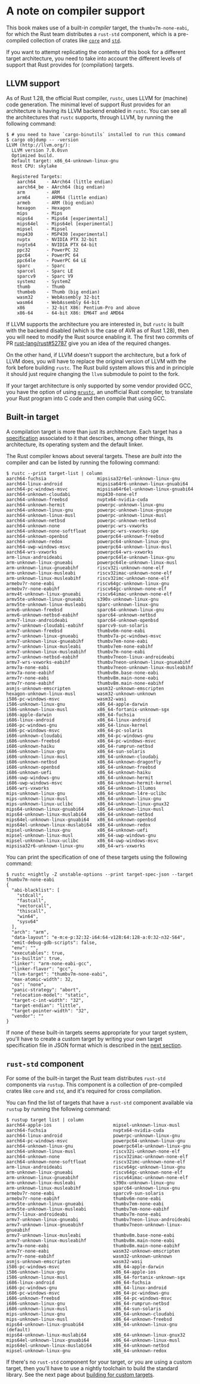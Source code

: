 # A note on compiler support

This book makes use of a built-in *compiler* target, the `thumbv7m-none-eabi`, for which the Rust
team distributes a `rust-std` component, which is a pre-compiled collection of crates like [`core`]
and [`std`].

[`core`]: https://doc.rust-lang.org/core/index.html
[`std`]: https://doc.rust-lang.org/std/index.html

If you want to attempt replicating the contents of this book for a different target architecture,
you need to take into account the different levels of support that Rust provides for (compilation)
targets.

## LLVM support

As of Rust 1.28, the official Rust compiler, `rustc`, uses LLVM for (machine) code generation. The
minimal level of support Rust provides for an architecture is having its LLVM backend enabled in
`rustc`. You can see all the architectures that `rustc` supports, through LLVM, by running the
following command:

``` console
$ # you need to have `cargo-binutils` installed to run this command
$ cargo objdump -- -version
LLVM (http://llvm.org/):
  LLVM version 7.0.0svn
  Optimized build.
  Default target: x86_64-unknown-linux-gnu
  Host CPU: skylake

  Registered Targets:
    aarch64    - AArch64 (little endian)
    aarch64_be - AArch64 (big endian)
    arm        - ARM
    arm64      - ARM64 (little endian)
    armeb      - ARM (big endian)
    hexagon    - Hexagon
    mips       - Mips
    mips64     - Mips64 [experimental]
    mips64el   - Mips64el [experimental]
    mipsel     - Mipsel
    msp430     - MSP430 [experimental]
    nvptx      - NVIDIA PTX 32-bit
    nvptx64    - NVIDIA PTX 64-bit
    ppc32      - PowerPC 32
    ppc64      - PowerPC 64
    ppc64le    - PowerPC 64 LE
    sparc      - Sparc
    sparcel    - Sparc LE
    sparcv9    - Sparc V9
    systemz    - SystemZ
    thumb      - Thumb
    thumbeb    - Thumb (big endian)
    wasm32     - WebAssembly 32-bit
    wasm64     - WebAssembly 64-bit
    x86        - 32-bit X86: Pentium-Pro and above
    x86-64     - 64-bit X86: EM64T and AMD64
```

If LLVM supports the architecture you are interested in, but `rustc` is built with the backend
disabled (which is the case of AVR as of Rust 1.28), then you will need to modify the Rust source
enabling it. The first two commits of PR [rust-lang/rust#52787] give you an idea of the required
changes.

[rust-lang/rust#52787]: https://github.com/rust-lang/rust/pull/52787

On the other hand, if LLVM doesn't support the architecture, but a fork of LLVM does, you will have
to replace the original version of LLVM with the fork before building `rustc`. The Rust build system
allows this and in principle it should just require changing the `llvm` submodule to point to the
fork.

If your target architecture is only supported by some vendor provided GCC, you have the option of
using [`mrustc`], an unofficial Rust compiler, to translate your Rust program into C code and then
compile that using GCC.

[`mrustc`]: https://github.com/thepowersgang/mrustc

## Built-in target

A compilation target is more than just its architecture. Each target has a [specification]
associated to it that describes, among other things, its architecture, its operating system and the
default linker.

[specification]: https://github.com/rust-lang/rfcs/blob/master/text/0131-target-specification.md

The Rust compiler knows about several targets. These are *built into* the compiler and can be listed
by running the following command:

``` console
$ rustc --print target-list | column
aarch64-fuchsia                   mipsisa32r6el-unknown-linux-gnu
aarch64-linux-android             mipsisa64r6-unknown-linux-gnuabi64
aarch64-pc-windows-msvc           mipsisa64r6el-unknown-linux-gnuabi64
aarch64-unknown-cloudabi          msp430-none-elf
aarch64-unknown-freebsd           nvptx64-nvidia-cuda
aarch64-unknown-hermit            powerpc-unknown-linux-gnu
aarch64-unknown-linux-gnu         powerpc-unknown-linux-gnuspe
aarch64-unknown-linux-musl        powerpc-unknown-linux-musl
aarch64-unknown-netbsd            powerpc-unknown-netbsd
aarch64-unknown-none              powerpc-wrs-vxworks
aarch64-unknown-none-softfloat    powerpc-wrs-vxworks-spe
aarch64-unknown-openbsd           powerpc64-unknown-freebsd
aarch64-unknown-redox             powerpc64-unknown-linux-gnu
aarch64-uwp-windows-msvc          powerpc64-unknown-linux-musl
aarch64-wrs-vxworks               powerpc64-wrs-vxworks
arm-linux-androideabi             powerpc64le-unknown-linux-gnu
arm-unknown-linux-gnueabi         powerpc64le-unknown-linux-musl
arm-unknown-linux-gnueabihf       riscv32i-unknown-none-elf
arm-unknown-linux-musleabi        riscv32imac-unknown-none-elf
arm-unknown-linux-musleabihf      riscv32imc-unknown-none-elf
armebv7r-none-eabi                riscv64gc-unknown-linux-gnu
armebv7r-none-eabihf              riscv64gc-unknown-none-elf
armv4t-unknown-linux-gnueabi      riscv64imac-unknown-none-elf
armv5te-unknown-linux-gnueabi     s390x-unknown-linux-gnu
armv5te-unknown-linux-musleabi    sparc-unknown-linux-gnu
armv6-unknown-freebsd             sparc64-unknown-linux-gnu
armv6-unknown-netbsd-eabihf       sparc64-unknown-netbsd
armv7-linux-androideabi           sparc64-unknown-openbsd
armv7-unknown-cloudabi-eabihf     sparcv9-sun-solaris
armv7-unknown-freebsd             thumbv6m-none-eabi
armv7-unknown-linux-gnueabi       thumbv7a-pc-windows-msvc
armv7-unknown-linux-gnueabihf     thumbv7em-none-eabi
armv7-unknown-linux-musleabi      thumbv7em-none-eabihf
armv7-unknown-linux-musleabihf    thumbv7m-none-eabi
armv7-unknown-netbsd-eabihf       thumbv7neon-linux-androideabi
armv7-wrs-vxworks-eabihf          thumbv7neon-unknown-linux-gnueabihf
armv7a-none-eabi                  thumbv7neon-unknown-linux-musleabihf
armv7a-none-eabihf                thumbv8m.base-none-eabi
armv7r-none-eabi                  thumbv8m.main-none-eabi
armv7r-none-eabihf                thumbv8m.main-none-eabihf
asmjs-unknown-emscripten          wasm32-unknown-emscripten
hexagon-unknown-linux-musl        wasm32-unknown-unknown
i586-pc-windows-msvc              wasm32-wasi
i586-unknown-linux-gnu            x86_64-apple-darwin
i586-unknown-linux-musl           x86_64-fortanix-unknown-sgx
i686-apple-darwin                 x86_64-fuchsia
i686-linux-android                x86_64-linux-android
i686-pc-windows-gnu               x86_64-linux-kernel
i686-pc-windows-msvc              x86_64-pc-solaris
i686-unknown-cloudabi             x86_64-pc-windows-gnu
i686-unknown-freebsd              x86_64-pc-windows-msvc
i686-unknown-haiku                x86_64-rumprun-netbsd
i686-unknown-linux-gnu            x86_64-sun-solaris
i686-unknown-linux-musl           x86_64-unknown-cloudabi
i686-unknown-netbsd               x86_64-unknown-dragonfly
i686-unknown-openbsd              x86_64-unknown-freebsd
i686-unknown-uefi                 x86_64-unknown-haiku
i686-uwp-windows-gnu              x86_64-unknown-hermit
i686-uwp-windows-msvc             x86_64-unknown-hermit-kernel
i686-wrs-vxworks                  x86_64-unknown-illumos
mips-unknown-linux-gnu            x86_64-unknown-l4re-uclibc
mips-unknown-linux-musl           x86_64-unknown-linux-gnu
mips-unknown-linux-uclibc         x86_64-unknown-linux-gnux32
mips64-unknown-linux-gnuabi64     x86_64-unknown-linux-musl
mips64-unknown-linux-muslabi64    x86_64-unknown-netbsd
mips64el-unknown-linux-gnuabi64   x86_64-unknown-openbsd
mips64el-unknown-linux-muslabi64  x86_64-unknown-redox
mipsel-unknown-linux-gnu          x86_64-unknown-uefi
mipsel-unknown-linux-musl         x86_64-uwp-windows-gnu
mipsel-unknown-linux-uclibc       x86_64-uwp-windows-msvc
mipsisa32r6-unknown-linux-gnu     x86_64-wrs-vxworks
```

You can print the specification of one of these targets using the following command:

``` console
$ rustc +nightly -Z unstable-options --print target-spec-json --target thumbv7m-none-eabi
{
  "abi-blacklist": [
    "stdcall",
    "fastcall",
    "vectorcall",
    "thiscall",
    "win64",
    "sysv64"
  ],
  "arch": "arm",
  "data-layout": "e-m:e-p:32:32-i64:64-v128:64:128-a:0:32-n32-S64",
  "emit-debug-gdb-scripts": false,
  "env": "",
  "executables": true,
  "is-builtin": true,
  "linker": "arm-none-eabi-gcc",
  "linker-flavor": "gcc",
  "llvm-target": "thumbv7m-none-eabi",
  "max-atomic-width": 32,
  "os": "none",
  "panic-strategy": "abort",
  "relocation-model": "static",
  "target-c-int-width": "32",
  "target-endian": "little",
  "target-pointer-width": "32",
  "vendor": ""
}
```

If none of these built-in targets seems appropriate for your target system, you'll have to create a
custom target by writing your own target specification file in JSON format which is described in the
[next section][custom-target].

[custom-target]: ./custom-target.md

## `rust-std` component

For some of the built-in target the Rust team distributes `rust-std` components via `rustup`. This
component is a collection of pre-compiled crates like `core` and `std`, and it's required for cross
compilation.

You can find the list of targets that have a `rust-std` component available via `rustup` by running
the following command:

``` console
$ rustup target list | column
aarch64-apple-ios                       mipsel-unknown-linux-musl
aarch64-fuchsia                         nvptx64-nvidia-cuda
aarch64-linux-android                   powerpc-unknown-linux-gnu
aarch64-pc-windows-msvc                 powerpc64-unknown-linux-gnu
aarch64-unknown-linux-gnu               powerpc64le-unknown-linux-gnu
aarch64-unknown-linux-musl              riscv32i-unknown-none-elf
aarch64-unknown-none                    riscv32imac-unknown-none-elf
aarch64-unknown-none-softfloat          riscv32imc-unknown-none-elf
arm-linux-androideabi                   riscv64gc-unknown-linux-gnu
arm-unknown-linux-gnueabi               riscv64gc-unknown-none-elf
arm-unknown-linux-gnueabihf             riscv64imac-unknown-none-elf
arm-unknown-linux-musleabi              s390x-unknown-linux-gnu
arm-unknown-linux-musleabihf            sparc64-unknown-linux-gnu
armebv7r-none-eabi                      sparcv9-sun-solaris
armebv7r-none-eabihf                    thumbv6m-none-eabi
armv5te-unknown-linux-gnueabi           thumbv7em-none-eabi
armv5te-unknown-linux-musleabi          thumbv7em-none-eabihf
armv7-linux-androideabi                 thumbv7m-none-eabi
armv7-unknown-linux-gnueabi             thumbv7neon-linux-androideabi
armv7-unknown-linux-gnueabihf           thumbv7neon-unknown-linux-gnueabihf
armv7-unknown-linux-musleabi            thumbv8m.base-none-eabi
armv7-unknown-linux-musleabihf          thumbv8m.main-none-eabi
armv7a-none-eabi                        thumbv8m.main-none-eabihf
armv7r-none-eabi                        wasm32-unknown-emscripten
armv7r-none-eabihf                      wasm32-unknown-unknown
asmjs-unknown-emscripten                wasm32-wasi
i586-pc-windows-msvc                    x86_64-apple-darwin
i586-unknown-linux-gnu                  x86_64-apple-ios
i586-unknown-linux-musl                 x86_64-fortanix-unknown-sgx
i686-linux-android                      x86_64-fuchsia
i686-pc-windows-gnu                     x86_64-linux-android
i686-pc-windows-msvc                    x86_64-pc-windows-gnu
i686-unknown-freebsd                    x86_64-pc-windows-msvc
i686-unknown-linux-gnu                  x86_64-rumprun-netbsd
i686-unknown-linux-musl                 x86_64-sun-solaris
mips-unknown-linux-gnu                  x86_64-unknown-cloudabi
mips-unknown-linux-musl                 x86_64-unknown-freebsd
mips64-unknown-linux-gnuabi64           x86_64-unknown-linux-gnu (default)
mips64-unknown-linux-muslabi64          x86_64-unknown-linux-gnux32
mips64el-unknown-linux-gnuabi64         x86_64-unknown-linux-musl
mips64el-unknown-linux-muslabi64        x86_64-unknown-netbsd
mipsel-unknown-linux-gnu                x86_64-unknown-redox
```

If there's no `rust-std` component for your target, or you are using a custom target, then you'll
have to use a nightly toolchain to build the standard library. See the next page about [building for
custom targets][use-target-file].

[use-target-file]: ./custom-target.md#use-the-target-file
[xargo]: https://github.com/japaric/xargo
